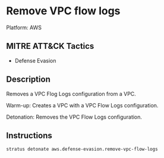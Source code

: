 # Remove VPC flow logs

Platform: AWS

## MITRE ATT&CK Tactics

- Defense Evasion

## Description


Removes a VPC Flog Logs configuration from a VPC.

Warm-up: Creates a VPC with a VPC Flow Logs configuration.

Detonation: Removes the VPC Flow Logs configuration.


## Instructions

```bash title="Detonate me!"
stratus detonate aws.defense-evasion.remove-vpc-flow-logs
```